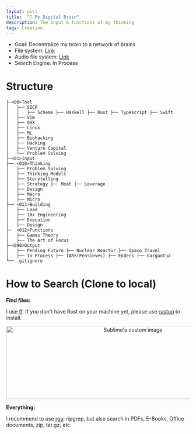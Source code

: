 ```yaml
---
layout: post
title:  "🎩 My Digital Brain"
description: The input & functions of my thinking
tags: Creation
---
```


- Goal: Decentralize my brain to a network of brains
- File system: [Link](https://github.com/allenleein/knowledge-base)
- Audio file system: [Link](http://www.ab0ve.co/2030/01/02/audio.html)
- Search Engine: In Process



# Structure

```
├─<00>Tool
│   ├── SICP
│   │   ├── Scheme ├── Haskell ├── Rust ├── Typescript ├── Swift
│   ├── Vim
│   ├── OSX 
│   ├── Linux
│   ├── ML
│   ├── Biohacking
│   ├── Hacking
│   ├── Venture Capital
│   └── Problem Solving
├─<01>Input
├── <010>Thinking
│   ├── Problem Solving 
│   ├── Thinking Models
│   ├── Storytelling
│   ├── Strategy ├── Moat ├── Leverage
│   ├── Design
│   ├── Macro
│   ├── Micro
├── <011>Building
│   ├── Lead
│   ├── 10x Engineering
│   ├── Execution
│   ├── Design
├─  <012>Functions
│   ├── Games Theory
│   ├── The Art of Focus
├─<090>Output
│   ├── Pending Future ├── Nuclear Reactor ├── Space Travel
│   ├── In Process ├── TARS(Pensieves) ├── Enders ├── Gargantua
└── .gitignore

```

# How to Search (Clone to local)

**Find files:**

I use [ff](https://github.com/vishaltelangre/ff). If you don't have Rust on your machine yet, please use [rustup](https://doc.rust-lang.org/book/ch01-01-installation.html) to install.

<p align="center">
  <img width="680" height="200" src="https://i.imgur.com/MtU3suN.jpg" alt="Sublime's custom image"/>
</p>

**Everything:**

I recommend to use [rga](https://github.com/phiresky/ripgrep-all): ripgrep, but also search in PDFs, E-Books, Office documents, zip, tar.gz, etc.

<center><script id="asciicast-337203" src="https://asciinema.org/a/337203.js" async></script></center>
